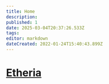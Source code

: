 ```yaml
---
title: Home
description: 
published: 1
date: 2025-03-04T20:37:26.533Z
tags: 
editor: markdown
dateCreated: 2022-01-24T15:40:43.899Z
---
```


# [Etheria](/i/15)